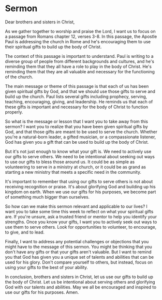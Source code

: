 # Sermon

Dear brothers and sisters in Christ,

As we gather together to worship and praise the Lord, I want us to focus on a passage from Romans chapter 12, verses 3-8. In this passage, the Apostle Paul is addressing the church in Rome and he's encouraging them to use their spiritual gifts to build up the body of Christ.

The context of this passage is important to understand. Paul is writing to a diverse group of people from different backgrounds and cultures, and he's reminding them that they all have a role to play in the body of Christ. He's reminding them that they are all valuable and necessary for the functioning of the church.

The main message or theme of this passage is that each of us has been given spiritual gifts by God, and that we should use those gifts to serve and build up the church. Paul lists several gifts including prophecy, serving, teaching, encouraging, giving, and leadership. He reminds us that each of these gifts is important and necessary for the body of Christ to function properly.

So what is the message or lesson that I want you to take away from this sermon? I want you to realize that you have been given spiritual gifts by God, and that those gifts are meant to be used to serve the church. Whether you're a natural-born leader, a gifted musician, or a compassionate listener, God has given you a gift that can be used to build up the body of Christ.

But it's not just enough to know what your gift is. We need to actively use our gifts to serve others. We need to be intentional about seeking out ways to use our gifts to bless those around us. It could be as simple as volunteering to serve in a ministry at church, or it could be as grand as starting a new ministry that meets a specific need in the community.

It's important to remember that using our gifts to serve others is not about receiving recognition or praise. It's about glorifying God and building up his kingdom on earth. When we use our gifts for his purposes, we become part of something much bigger than ourselves.

So how can we make this sermon relevant and applicable to our lives? I want you to take some time this week to reflect on what your spiritual gifts are. If you're unsure, ask a trusted friend or mentor to help you identify your strengths. Once you know your gifts, I want you to actively seek out ways to use them to serve others. Look for opportunities to volunteer, to encourage, to give, and to lead.

Finally, I want to address any potential challenges or objections that you might have to the message of this sermon. You might be thinking that you don't have any gifts or that your gifts aren't valuable. But I want to remind you that God has given you a unique set of talents and abilities that can be used for his glory. Don't compare yourself to others, but instead, focus on using your gifts to the best of your ability.

In conclusion, brothers and sisters in Christ, let us use our gifts to build up the body of Christ. Let us be intentional about serving others and glorifying God with our talents and abilities. May we all be encouraged and inspired to use our gifts for his purposes. Amen.

